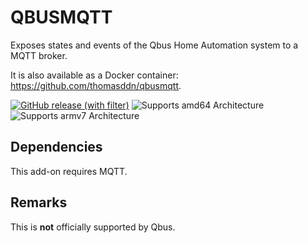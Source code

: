 # QBUSMQTT

Exposes states and events of the Qbus Home Automation system to a MQTT broker.

It is also available as a Docker container: https://github.com/thomasddn/qbusmqtt.

[![GitHub release (with filter)][releases-shield]][releases]
![Supports amd64 Architecture][amd64-shield]
![Supports armv7 Architecture][armv7-shield]

## Dependencies

This add-on requires MQTT.

## Remarks

This is **not** officially supported by Qbus.



[releases-shield]: https://img.shields.io/github/v/release/thomasddn/qbusmqtt
[amd64-shield]: https://img.shields.io/badge/amd64-yes-green.svg
[armv7-shield]: https://img.shields.io/badge/armv7-yes-green.svg
[releases]: https://github.com/thomasddn/qbusmqtt/releases
